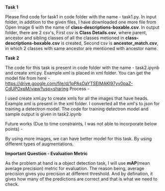 **Task 1**

  Please find code for task1 in code folder with the name - task1.py.
  In input folder, in addition to the given files, I have downloaded one more file from Open Image 6 with the name of **class-descriptions-boxable.csv**.
  In output folder, there are 2 csv's, First csv is **Class Details.csv**, where parent, ancestor and sibling classes of all the classes metioned in **class-descriptions-boxable.csv** is created, Second csv is **ancestor_match.csv**, in which 2 classes with same ancestor are mentioned with ancestor name.

**Task 2**

 The code for this task is present in code folder with the name - task2.ipynb and create xml.py. Example xml is placed in xml folder.
 You can get the model file from here - https://drive.google.com/file/d/1pPAsOaYTSElMAKI97yv0paZ-CdUPOxpM/view?usp=sharing
 Process - 
 
  I used create xml.py to create xmls for all the images that have heads. Example xml is present in the xml folder.
  I converted all the xml's to json for training a detectron model.
  The code for training detectron model and sample output is given in task2.ipynb
  
 Future works (Due to time constraints, I was not able to incorporate below points) -
 
  By using more images, we can have better model for this task.
  By using different types of augmentations.
  
 **Important Question - Evaluation Metric**
 
 As the problem at hand is a object detection task, I will use **mAP**(mean average precision) metric for evaluation. The reason being, average precision gives you precision at different threshold. And by defination, it gives how many of the predictions are correct and that is what we need to check.
